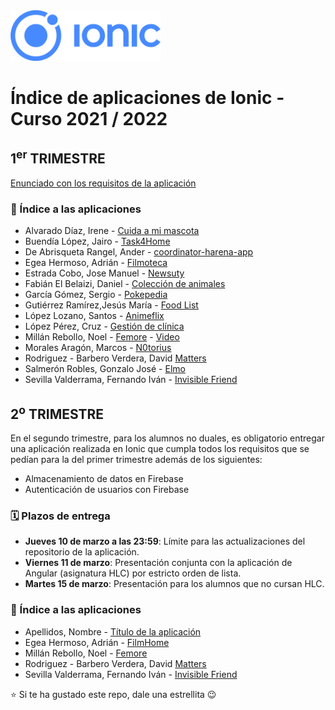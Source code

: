 <img width="240px" src="ionic.png">

# Índice de aplicaciones de Ionic - Curso 2021 / 2022

## 1<sup>er</sup> TRIMESTRE

[Enunciado con los requisitos de la aplicación](trabajo_ionic_v6.pdf)

### :iphone: Índice a las aplicaciones

* Alvarado Díaz, Irene - [Cuida a mi mascota](https://github.com/IreneAlvaradoDiaz/cuida-a-mi-mascota)
* Buendía López, Jairo - [Task4Home](https://github.com/jairobuendia/Task4Home)
* De Abrisqueta Rangel, Ander - [coordinator-harena-app](https://github.com/AnderDeAbrisqueta/coordinator-harena-app)
* Egea Hermoso, Adrián - [Filmoteca](https://github.com/AdrianEgeaHermoso/filmotecaionic)
* Estrada Cobo, Jose Manuel - [Newsuty](https://github.com/JoseEstradaC/Newsuty)
* Fabián El Belaizi, Daniel - [Colección de animales](https://github.com/Danny-06/Coleccion-de-animales-domesticos-ionic-v2)
* García Gómez, Sergio - [Pokepedia](https://github.com/SergioGarciaGomez/pokepedia-ionic.git)
* Gutiérrez Ramírez,Jesús María - [Food List](https://github.com/Jesus-GR/AplicacionIonic)
* López Lozano, Santos - [Animeflix](https://github.com/SantosLopezLozano/AnimeFlix)
* López Pérez, Cruz - [Gestión de clínica](https://github.com/mcruzlp/ClinicaNiloIonicApp.git)
* Millán Rebollo, Noel - [Femore](https://github.com/NoelMillan/ionic-project) - [Video](https://youtu.be/Hms9DmWJBOg)
* Morales Aragón, Marcos - [N0torius](https://github.com/MarcosMoralesAragon/N0torius)
* Rodriguez - Barbero Verdera, David [Matters](https://github.com/Davidrbv/Matters)
* Salmerón Robles, Gonzalo José - [Elmo](https://github.com/gonzalosalmeron/elmoApp)
* Sevilla Valderrama, Fernando Iván - [Invisible Friend](https://github.com/FESEVA/ionic-invisibleFriend)

## 2<sup>o</sup> TRIMESTRE

En el segundo trimestre, para los alumnos no duales, es obligatorio entregar una aplicación realizada en Ionic que cumpla todos los requisitos que se pedían para la del primer trimestre además de los siguientes:
* Almacenamiento de datos en Firebase
* Autenticación de usuarios con Firebase

### 🗓️ Plazos de entrega

* **Jueves 10 de marzo a las 23:59**: Límite para las actualizaciones del repositorio de la aplicación. 
* **Viernes 11 de marzo**: Presentación conjunta con la aplicación de Angular (asignatura HLC) por estricto orden de lista.
* **Martes 15 de marzo**: Presentación para los alumnos que no cursan HLC.

### :iphone: Índice a las aplicaciones

* Apellidos, Nombre - [Título de la aplicación]()
* Egea Hermoso, Adrián - [FilmHome](https://github.com/AdrianEgeaHermoso/FilmHome_Ionic)
* Millán Rebollo, Noel - [Femore](https://github.com/NoelMillan/femore)
* Rodriguez - Barbero Verdera, David [Matters](https://github.com/Davidrbv/Matters)
* Sevilla Valderrama, Fernando Iván - [Invisible Friend](https://github.com/FESEVA/ionic-invisibleFriend)



:star: Si te ha gustado este repo, dale una estrellita :wink:
